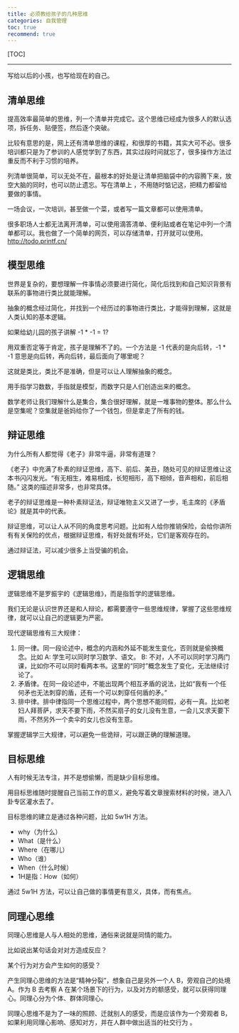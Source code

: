 ```yaml
---
title: 必须教给孩子的几种思维
categories: 自我管理
toc: true
recommend: true
---
```


<!--
主题：必须教给孩子的几种思维
看点：思维习惯
解决问题：如何有更好的思维方法
-->

[TOC]

-----------



写给以后的小孩，也写给现在的自己。

## 清单思维

提高效率最简单的思维，列一个清单并完成它。这个思维已经成为很多人的默认选项，拆任务、贴便签，然后逐个突破。

比较有意思的是，网上还有清单思维的课程，和很厚的书籍，其实大可不必。很多培训都只是为了参训的人感觉学到了东西，其实过段时间就忘了，很多操作方法过重反而不利于习惯的培养。

列清单很简单，可以无处不在，最根本的好处是让清单把脑袋中的内容腾下来，放空大脑的同时，也可以防止遗忘。写在清单上 ，不用随时惦记这，把精力都留给要做的事情。

一场会议，一次培训，甚至做一个菜，或者写一篇文章都可以使用清单。

很多职场人士都无法离开清单，可以使用滴答清单、便利贴或者在笔记中列一个清单都可以。我也做了一个简单的网页，可以存储清单，打开就可以使用。http://todo.printf.cn/

## 模型思维

世界是复杂的，要想理解一件事情必须要进行简化，简化后找到和自己知识背景有联系的事物进行类比就能理解。

抽象的概念经过简化，并找到一个经历过的事物进行类比，才能得到理解，这就是人类认知的基本逻辑。

如果给幼儿园的孩子讲解 -1 * -1 = 1?

用双重否定等于肯定，孩子是理解不了的。一个方法是 -1 代表的是向后转，-1 * -1 意思是向后转，再向后转，最后面向了哪里呢？

这就是类比，类比不是准确，但是可以让人理解抽象的概念。

用手指学习数数，手指就是模型，而数字只是人们创造出来的概念。

数学老师让我们理解什么是集合，集合很好理解，就是一堆事物的整体。那么什么是空集呢？空集就是爸妈给你了一个钱包，但是拿走了所有的钱。

## 辩证思维

为什么所有人都觉得《老子》非常牛逼，非常有道理？

《老子》中充满了朴素的辩证思维，高下、前后、美丑，随处可见的辩证思维让这本书闪闪发光。“有无相生，难易相成，长短相形，高下相倾，音声相和，前后相随。” 这类的描述非常多，也非常具体。

老子的辩证思维是一种朴素辩证法，辩证唯物主义又进了一步，毛主席的《矛盾论》就是其中的代表。

辩证思维，可以让人从不同的角度思考问题。比如有人给你推销保险，会给你讲所有有关保险的优点，根据辩证思维，有好处就有坏处，它们是客观存在的。

通过辩证法，可以减少很多上当受骗的机会。

## 逻辑思维

逻辑思维不是罗振宇的《逻辑思维》，而是指哲学的逻辑思维。

我们无论是认识世界还是和人辩论，都需要遵守一些思维规律，掌握了这些思维规律，就可以让自己的逻辑更为严密。

现代逻辑思维有三大规律：

1. 同一律。同一段论述中，概念的内涵和外延不能发生变化，否则就是偷换概念。比如 A: 学生可以同时学习数学、语文。 B: 不对，人不可以同时学习两门课，比如你不可以同时看两本书。这里的“同时”概念发生了变化，无法继续讨论了。
2. 矛盾律。在同一段论述中，不能出现两个相互矛盾的说法，比如“我有一个任何矛也无法刺穿的盾，还有一个可以刺穿任何盾的矛。”
3. 排中律。排中律指同一个思维过程中，两个思想不能同假，必有一真。比如老妇人拜菩萨，求天不要下雨，不然买扇子的女儿没有生意，一会儿又求天要下雨，不然另外一个卖伞的女儿也没有生意。

掌握逻辑学三大规律，可以避免一些诡辩，可以跟正确的理解道理。

## 目标思维

人有时候无法专注，并不是想偷懒，而是缺少目标思维。

用目标思维随时提醒自己当前工作的意义，避免写着文章搜索材料的时候，进入八卦专区灌水去了。

目标思维的建立是通过各种问题，比如 5w1H 方法。

- why（为什么）
- What（是什么）
- Where（在哪儿）
- Who（谁）
- When（什么时候）
- 1H是指：How（如何）

通过 5w1H 方法，可以让自己做的事情更有意义，具体，而有焦点。

## 同理心思维

同理心思维是人与人相处的思维，通俗来说就是同情的能力。

比如说出某句话会对对方造成反应？

某个行为对方会产生如何的感受？

产生同理心思维的方法是“精神分裂”，想象自己是另外一个人 B，旁观自己的处境 A。作为 B 去考察 A 在某个场景下的行为，以及对方的额感受，就可以获得同理心。同理心分为个体、群体同理心。

同理心思维不是为了一味的照顾、迁就别人的感受，而是应该作为一个旁观者 B，如果利用同理心影响、感知对方，并在人群中做出适当的社交行为 。



